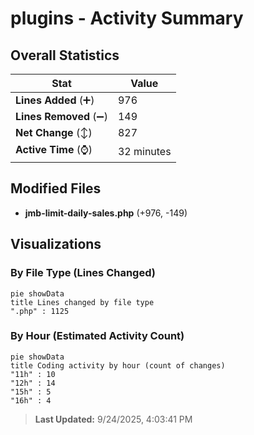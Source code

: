 # plugins - Activity Summary 

## Overall Statistics

| Stat                   | Value                                                             |
| ---------------------- | ----------------------------------------------------------------- |
| **Lines Added** (➕)   | 976                                          |
| **Lines Removed** (➖) | 149                                        |
| **Net Change** (↕)    | 827                |
| **Active Time** (⌚)   | 32 minutes |


## Modified Files
- **jmb-limit-daily-sales.php** (+976, -149)

## Visualizations

### By File Type (Lines Changed)

```mermaid
pie showData
title Lines changed by file type
".php" : 1125
```

### By Hour (Estimated Activity Count)

```mermaid
pie showData
title Coding activity by hour (count of changes)
"11h" : 10
"12h" : 14
"15h" : 5
"16h" : 4
```


> **Last Updated:** 9/24/2025, 4:03:41 PM
